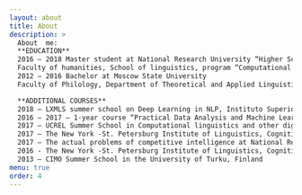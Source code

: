 ```yaml
---
layout: about
title: About
description: >
  About  me:
  **EDUCATION**
  2016 – 2018 Master student at National Research University “Higher School of Economics”
  Faculty of humanities, School of linguistics, program “Computational linguistics”
  2012 – 2016 Bachelor at Moscow State University
  Faculty of Philology, Department of Theoretical and Applied Linguistics

  **ADDITIONAL COURSES**
  2018 – LXMLS summer school on Deep Learning in NLP, Instituto Superior Técnico, Lisbon
  2016 – 2017 – 1-year course “Practical Data Analysis and Machine Learning” at National Research University “Higher School of Economics”, Faculty of Computer Science
  2017 – UCREL Summer School in Computational linguistics and other digital methods, University of Lancaster, Lancaster, UK
  2017 – The New York -St. Petersburg Institute of Linguistics, Cognition and Culture (NYI), Stony Brook University; St. Petersburg State University.
  2017 – The actual problems of competitive intelligence at National Research University “Higher School of Economics”, Institute of security problems
  2016 - The New York -St. Petersburg Institute of Linguistics, Cognition and Culture (NYI), Stony Brook University; St. Petersburg State University.
  2013 – CIMO Summer School in the University of Turku, Finland
menu: true
order: 4
---
```

